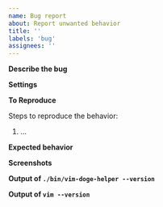 ```yaml
---
name: Bug report
about: Report unwanted behavior
title: ''
labels: 'bug'
assignees: ''
---
```


<!--
READ THIS BEFORE YOU CONTINUE: please fill in the information below and make
sure to test your bug by using the minimal vimrc provided below. If you can't
reproduce the bug with a minimal vimrc then your issue is mostly not related to
this plugin, therefore this issue might be closed immediately.

1. Create file `vim-doge.vimrc` with:
```vim
set nocompatible
set runtimepath^=/path/to/vim-doge
filetype plugin indent on
syntax on
set hidden
```
2. Start (neo)vim with command: `vim -u vim-doge.vimrc`
3. Test whether you can still run into the problem.
-->

**Describe the bug**

<!--
A clear and concise description of what the bug is. Provide the scenarios if
you're reporting an issue for a certain expression that doesn't (properly)
generate documentation.
-->

**Settings**

<!--
If applicable, describe your custom DoGe settings like so:

```vim
let g:doge_mapping = '<Leader>f'
```
-->

**To Reproduce**

Steps to reproduce the behavior:

1. ...

**Expected behavior**

<!--
A clear and concise description of what you expected to happen.
-->

**Screenshots**

<!--
If applicable, add screenshots to help explain your problem.
-->

**Output of `./bin/vim-doge-helper --version`**

<!--
HOW TO FIND VERSION
1. cd into vim-doge directory
2. run `./bin/vim-doge-helper  --version`
-->

**Output of `vim --version`**

<!--
Run `vim --version` on the command-line and paste the output here.
-->
